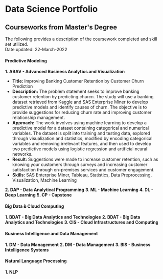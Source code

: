 # Data Science Portfolio
## Courseworks from Master's Degree
The following provides a description of the coursework completed and skill set utilized. \
Date updated: 22-March-2022

#### Predictive Modeling
**1. ABAV - Advanced Business Analytics and Visualization**
- **Title:**  Improving Banking Customer Retention by Customer Churn Prediction
- **Description:** The problem statement seeks to improve banking customer retention by predicting churcn. The study will use a banking dataset retrieved from Kaggle and SAS Enterprise Miner to develop predictive models and identify causes of churn. The objective is to provide suggestions for reducing churn rate and improving customer relationship management.
- **Approach:** The work involves using machine learning to develop a predictive model for a dataset containing categorical and numerical variables. The dataset is split into training and testing data, explored through visualization and statistics, modified by encoding categorical variables and removing irrelevant features, and then used to develop two predictive models using logistic regression and artificial neural networks.
- **Result:** Suggestions were made to increase customer retention, such as knowing your customers through surveys and increasing customer satisfaction through on-premises services and customer engagement.
- **Skills:** SAS Enterprise Miner, Tableau, Statistics, Data Preprocessing, Visualization, Machine Learning


**2. DAP - Data Analytical Programming**
**3. ML - Machine Learning**
**4. DL - Deep Learning**
**5. CP - Capstone**

#### Big Data & Cloud Computing
**1. BDAT - Big Data Analytics and Technologies**
**2. BDAT - Big Data Analytics and Technologies**
**3. CIS - Cloud Infrastructures and Computing**

#### Business Intelligence and Data Management
**1. DM - Data Management**
**2. DM - Data Management**
**3. BIS - Business Intelligence Systems**

#### Natural Language Processing
**1. NLP**
